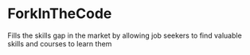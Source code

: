 # ForkInTheCode
Fills the skills gap in the market by allowing job seekers to find valuable skills and courses to learn them
